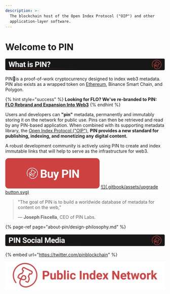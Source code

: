 ```yaml
---
description: >-
  The blockchain host of the Open Index Protocol ("OIP") and other
  application-layer software.
---
```


# Welcome to PIN

![](.gitbook/assets/whatisbanner.svg)

PIN📌is a proof-of-work cryptocurrency designed to index web3 metadata. PIN also exists as a wrapped token on [Ethereum](https://etherscan.io/token/0xc1f976b91217e240885536af8b63bc8b5269a9be), Binance Smart Chain, and Polygon.

{% hint style="success" %}
**Looking for FLO? We've re-branded to PIN:** [**FLO Rebrand and Expansion Into Web3**](https://medium.com/public-index-network/upgrading-flo-to-pin-to-build-content-rich-web3-applications-d3b679b8f6ab)
{% endhint %}

Users and developers can **"pin"** metadata, permanently and immutably storing it on the network for public use. Pins can then be retrieved and read by any PIN-based application. When combined with its supporting metadata library, the [Open Index Protocol \("OIP"\)](https://www.openindexprotocol.com/), **PIN provides a new standard for publishing, indexing, and monetizing any digital content.**

A robust development community is actively using PIN to create and index immutable links that will help to serve as the infrastructure for web3.

[![](.gitbook/assets/buybutton.svg)](https://docs.publicindex.network/for-users/exchanges) [![](.gitbook/assets/upgrade button.svg)](https://docs.publicindex.network/for-users/upgrade-flo-to-pin)

> "The goal of PIN is to build a worldwide database of metadata for content on the web,"
>
> — **Joseph Fiscella**, CEO of PIN Labs.

{% page-ref page="about-pin/design-philosophy.md" %}

![](.gitbook/assets/socialmediabanner.svg)

{% embed url="https://twitter.com/pinblockchain" %}



![Established 2013](.gitbook/assets/titlebar.svg)

